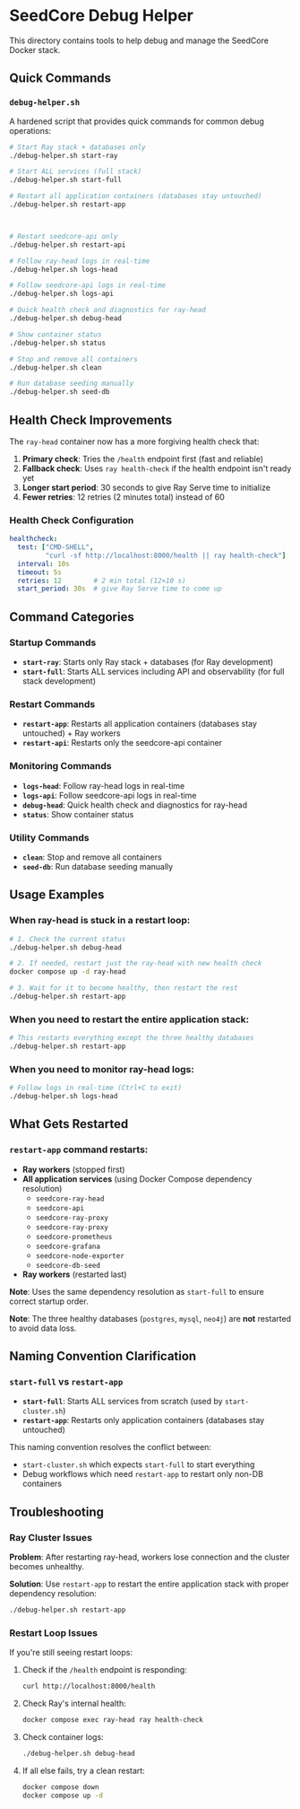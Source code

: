 # SeedCore Debug Helper

This directory contains tools to help debug and manage the SeedCore Docker stack.

## Quick Commands

### `debug-helper.sh`

A hardened script that provides quick commands for common debug operations:

```bash
# Start Ray stack + databases only
./debug-helper.sh start-ray

# Start ALL services (full stack)
./debug-helper.sh start-full

# Restart all application containers (databases stay untouched)
./debug-helper.sh restart-app



# Restart seedcore-api only
./debug-helper.sh restart-api

# Follow ray-head logs in real-time
./debug-helper.sh logs-head

# Follow seedcore-api logs in real-time
./debug-helper.sh logs-api

# Quick health check and diagnostics for ray-head
./debug-helper.sh debug-head

# Show container status
./debug-helper.sh status

# Stop and remove all containers
./debug-helper.sh clean

# Run database seeding manually
./debug-helper.sh seed-db
```

## Health Check Improvements

The `ray-head` container now has a more forgiving health check that:

1. **Primary check**: Tries the `/health` endpoint first (fast and reliable)
2. **Fallback check**: Uses `ray health-check` if the health endpoint isn't ready yet
3. **Longer start period**: 30 seconds to give Ray Serve time to initialize
4. **Fewer retries**: 12 retries (2 minutes total) instead of 60

### Health Check Configuration

```yaml
healthcheck:
  test: ["CMD-SHELL",
         "curl -sf http://localhost:8000/health || ray health-check"]
  interval: 10s
  timeout: 5s
  retries: 12        # 2 min total (12×10 s)
  start_period: 30s  # give Ray Serve time to come up
```

## Command Categories

### Startup Commands
- **`start-ray`**: Starts only Ray stack + databases (for Ray development)
- **`start-full`**: Starts ALL services including API and observability (for full stack development)

### Restart Commands  
- **`restart-app`**: Restarts all application containers (databases stay untouched) + Ray workers
- **`restart-api`**: Restarts only the seedcore-api container

### Monitoring Commands
- **`logs-head`**: Follow ray-head logs in real-time
- **`logs-api`**: Follow seedcore-api logs in real-time
- **`debug-head`**: Quick health check and diagnostics for ray-head
- **`status`**: Show container status

### Utility Commands
- **`clean`**: Stop and remove all containers
- **`seed-db`**: Run database seeding manually

## Usage Examples

### When ray-head is stuck in a restart loop:

```bash
# 1. Check the current status
./debug-helper.sh debug-head

# 2. If needed, restart just the ray-head with new health check
docker compose up -d ray-head

# 3. Wait for it to become healthy, then restart the rest
./debug-helper.sh restart-app
```



### When you need to restart the entire application stack:

```bash
# This restarts everything except the three healthy databases
./debug-helper.sh restart-app
```

### When you need to monitor ray-head logs:

```bash
# Follow logs in real-time (Ctrl+C to exit)
./debug-helper.sh logs-head
```

## What Gets Restarted

### `restart-app` command restarts:
- **Ray workers** (stopped first)
- **All application services** (using Docker Compose dependency resolution)
  - `seedcore-ray-head`
  - `seedcore-api`
  - `seedcore-ray-proxy`
  - `seedcore-ray-proxy`
  - `seedcore-prometheus`
  - `seedcore-grafana`
  - `seedcore-node-exporter`
  - `seedcore-db-seed`
- **Ray workers** (restarted last)

**Note**: Uses the same dependency resolution as `start-full` to ensure correct startup order.

**Note**: The three healthy databases (`postgres`, `mysql`, `neo4j`) are **not** restarted to avoid data loss.

## Naming Convention Clarification

### `start-full` vs `restart-app`
- **`start-full`**: Starts ALL services from scratch (used by `start-cluster.sh`)
- **`restart-app`**: Restarts only application containers (databases stay untouched)

This naming convention resolves the conflict between:
- `start-cluster.sh` which expects `start-full` to start everything
- Debug workflows which need `restart-app` to restart only non-DB containers

## Troubleshooting

### Ray Cluster Issues

**Problem**: After restarting ray-head, workers lose connection and the cluster becomes unhealthy.

**Solution**: Use `restart-app` to restart the entire application stack with proper dependency resolution:
```bash
./debug-helper.sh restart-app
```

### Restart Loop Issues

If you're still seeing restart loops:

1. Check if the `/health` endpoint is responding:
   ```bash
   curl http://localhost:8000/health
   ```

2. Check Ray's internal health:
   ```bash
   docker compose exec ray-head ray health-check
   ```

3. Check container logs:
   ```bash
   ./debug-helper.sh debug-head
   ```

4. If all else fails, try a clean restart:
   ```bash
   docker compose down
   docker compose up -d
   ``` 